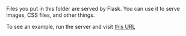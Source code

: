 Files you put in this folder are served by Flask. You can use it to serve
images, CSS files, and other things.

To see an example, run the server and visit [this URL](http://localhost:5001/static/tdd-iceberg.png)
